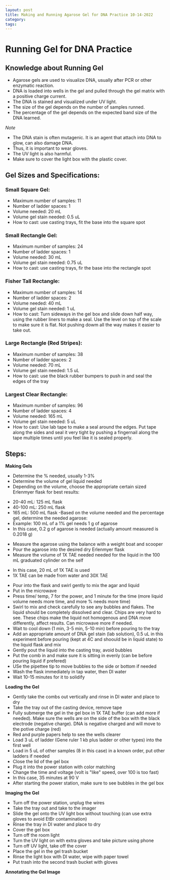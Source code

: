 ```yaml
---
layout: post
title: Making and Running Agarose Gel for DNA Practice 10-14-2022
category:
tags:
---
```


# Running Gel for DNA Practice

## Knowledge about Running Gel

- Agarose gels are used to visualize DNA, usually after PCR or other enzymatic reaction.
- DNA is loaded into wells in the gel and pulled through the gel matrix with a positive charge current.
- The DNA is stained and visualized under UV light.
- The size of the gel depends on the number of samples runned.
- The percentage of the gel depends on the expected band size of the DNA learned.

*Note*
- The DNA stain is often mutagenic. It is an agent that attach into DNA to glow, can also damage DNA.
- Thus, it is important to wear gloves.
- The UV light is also harmful.
- Make sure to cover the light box with the plastic cover.

## Gel Sizes and Specifications:

### Small Square Gel:

- Maximum number of samples: 11
- Number of ladder spaces: 1
- Volume needed: 20 mL
- Volume gel stain needed: 0.5 uL
- How to cast: use casting trays, fit the base into the square spot

### Small Rectangle Gel:

- Maximum number of samples: 24
- Number of ladder spaces: 1
- Volume needed: 30 mL
- Volume gel stain needed: 0.75 uL
- How to cast: use casting trays, fir the base into the rectangle spot

### Fisher Tall Rectangle:

- Maximum number of samples: 14
- Number of ladder spaces: 2
- Volume needed: 40 mL
- Volume gel stain needed: 1 uL
- How to cast: Turn sideways in the gel box and slide down half way, using the rubber liners to make a seal. Use the level on top of the scale to make sure it is flat. Not pushing dowm all the way makes it easier to take out.

### Large Rectangle (Red Stripes):

- Maximum number of samples: 38
- Number of ladder spaces: 2
- Volume needed: 70 mL
- Volume gel stain needed: 1.5 uL
- How to cast: use the black rubber bumpers to push in and seal the edges of the tray

### Largest Clear Rectangle:

- Maximum number of samples: 96
- Number of ladder spaces: 4
- Volume needed: 165 mL
- Volume gel stain needed: 5 uL
- How to cast: Use lab tape to make a seal around the edges. Put tape along the sides and seal it very tight by pushing a fingernail along the tape multiple times until you feel like it is sealed properly.

## Steps:

**Making Gels**

- Determine the % needed, usually 1-3%
- Determine the volume of gel liquid needed
- Depending on the volume, choose the appropriate certain sized Erlenmyer flask for best results:
+ 20-40 mL: 125 mL flask
+ 40-100 mL: 250 mL flask
+ 165 mL: 500 mL flask
-Based on the volume needed and the percentage gel, determine the needed agarose:
+ Example: 100 mL of a 1% gel needs 1 g of agarose
+ In this case, 0.2 g of agarose is needed (actually amount measured is 0.2018 g)
- Measure the agarose using the balance with a weight boat and scooper
- Pour the agarose into the desired dry Erlenmyer flask
- Measure the volume of 1X TAE needed needed for the liquid in the 100 mL graduated cylinder on the self
+ In this case, 20 mL of 1X TAE is used
+ 1X TAE can be made from water and 30X TAE
- Pour into the flask and swirl gently to mix the agar and liquid
- Put in the microwave
- Press time/ temp, 7 for the power, and 1 minute for the time (more liquid volume needs more time, and more % needs more time)
- Swirl to mix and check carefully to see any bubbles and flakes. The liquid should be completely dissolved and clear. Chips are very hard to see. These chips make the liquid not homogenous and DNA move differently, affect results. Can microwave more if needed.
- Wait to cool down (1 min, 3-5 min, 5-10 min) before pouring to the tray
- Add an appropriate amount of DNA gel stain (lab solution), 0.5 uL in this experiment before pouring (kept at 4C and shoould be in liquid state) to the liquid flask and mix
- Gently pout the liquid into the casting tray, avoid bubbles
- Put the comb in and make sure it is sitting in evenly (can be before pouring liquid if prefered)
- USe the pipettee tip to move bubbles to the side or bottom if needed
- Wash the flask immediately in tap water, then DI water
- Wait 10-15 minutes for it to solidify

**Loading the Gel**

- Gently take the combs out vertically and rinse in DI water and place to dry
- Take the tray out of the casting device, remove tape
- Fully submerge the gel in the gel box in 1X TAE buffer (can add more if needed). Make sure the wells are on the side of the box with the black electrode (negative charge). DNA is negative charged and will move to the potive charge (red)
- Red and purple papers help to see the wells clearer
- Load 3 uL of ladder (Gene ruler 1 kb plus ladder or other types) into the first well
- Load in 5 uL of other samples (8 in this case) in a known order, put other ladders if needed
- Close the lid of the gel box
- Plug it into the power station with color matching
- Change the time and voltage (volt is "like" speed, over 100 is too fast)
- In this case, 35 minutes at 90 V
- After starting the power station, make sure to see bubbles in the gel box

**Imaging the Gel**

- Turn off the power station, unplug the wires
- Take the tray out and take to the imager
- Slide the gel onto the UV light box without touching (can use extra gloves to avoid EtBr contamination)
- Rinse the tray in DI water and place to dry
- Cover the gel box
- Turn off the room light
- Turn the UV light on with extra gloves and take picture using phone
- Turn off UV light, take off the cover
- Place the gel in the gel trash bucket
- Rinse the light box with DI water, wipe with paper towel
- Put trash into the second trash bucket with gloves

**Annotating the Gel Image**